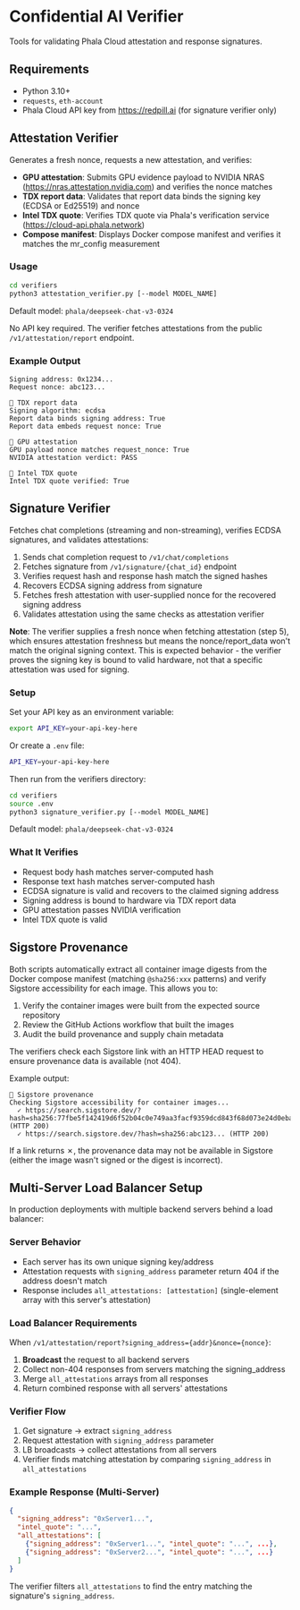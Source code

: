 # Confidential AI Verifier

Tools for validating Phala Cloud attestation and response signatures.

## Requirements

- Python 3.10+
- `requests`, `eth-account`
- Phala Cloud API key from https://redpill.ai (for signature verifier only)

## Attestation Verifier

Generates a fresh nonce, requests a new attestation, and verifies:
- **GPU attestation**: Submits GPU evidence payload to NVIDIA NRAS (https://nras.attestation.nvidia.com) and verifies the nonce matches
- **TDX report data**: Validates that report data binds the signing key (ECDSA or Ed25519) and nonce
- **Intel TDX quote**: Verifies TDX quote via Phala's verification service (https://cloud-api.phala.network)
- **Compose manifest**: Displays Docker compose manifest and verifies it matches the mr_config measurement

### Usage

```bash
cd verifiers
python3 attestation_verifier.py [--model MODEL_NAME]
```

Default model: `phala/deepseek-chat-v3-0324`

No API key required. The verifier fetches attestations from the public `/v1/attestation/report` endpoint.

### Example Output

```
Signing address: 0x1234...
Request nonce: abc123...

🔐 TDX report data
Signing algorithm: ecdsa
Report data binds signing address: True
Report data embeds request nonce: True

🔐 GPU attestation
GPU payload nonce matches request_nonce: True
NVIDIA attestation verdict: PASS

🔐 Intel TDX quote
Intel TDX quote verified: True
```

## Signature Verifier

Fetches chat completions (streaming and non-streaming), verifies ECDSA signatures, and validates attestations:
1. Sends chat completion request to `/v1/chat/completions`
2. Fetches signature from `/v1/signature/{chat_id}` endpoint
3. Verifies request hash and response hash match the signed hashes
4. Recovers ECDSA signing address from signature
5. Fetches fresh attestation with user-supplied nonce for the recovered signing address
6. Validates attestation using the same checks as attestation verifier

**Note**: The verifier supplies a fresh nonce when fetching attestation (step 5), which ensures attestation freshness but means the nonce/report_data won't match the original signing context. This is expected behavior - the verifier proves the signing key is bound to valid hardware, not that a specific attestation was used for signing.

### Setup

Set your API key as an environment variable:

```bash
export API_KEY=your-api-key-here
```

Or create a `.env` file:

```bash
API_KEY=your-api-key-here
```

Then run from the verifiers directory:

```bash
cd verifiers
source .env
python3 signature_verifier.py [--model MODEL_NAME]
```

Default model: `phala/deepseek-chat-v3-0324`

### What It Verifies

- Request body hash matches server-computed hash
- Response text hash matches server-computed hash
- ECDSA signature is valid and recovers to the claimed signing address
- Signing address is bound to hardware via TDX report data
- GPU attestation passes NVIDIA verification
- Intel TDX quote is valid

## Sigstore Provenance

Both scripts automatically extract all container image digests from the Docker compose manifest (matching `@sha256:xxx` patterns) and verify Sigstore accessibility for each image. This allows you to:

1. Verify the container images were built from the expected source repository
2. Review the GitHub Actions workflow that built the images
3. Audit the build provenance and supply chain metadata

The verifiers check each Sigstore link with an HTTP HEAD request to ensure provenance data is available (not 404).

Example output:
```
🔐 Sigstore provenance
Checking Sigstore accessibility for container images...
  ✓ https://search.sigstore.dev/?hash=sha256:77fbe5f142419d6f52b04c0e749aa3facf9359dcd843f68d073e24d0eba7c5dd (HTTP 200)
  ✓ https://search.sigstore.dev/?hash=sha256:abc123... (HTTP 200)
```

If a link returns ✗, the provenance data may not be available in Sigstore (either the image wasn't signed or the digest is incorrect).

## Multi-Server Load Balancer Setup

In production deployments with multiple backend servers behind a load balancer:

### Server Behavior
- Each server has its own unique signing key/address
- Attestation requests with `signing_address` parameter return 404 if the address doesn't match
- Response includes `all_attestations: [attestation]` (single-element array with this server's attestation)

### Load Balancer Requirements
When `/v1/attestation/report?signing_address={addr}&nonce={nonce}`:
1. **Broadcast** the request to all backend servers
2. Collect non-404 responses from servers matching the signing_address
3. Merge `all_attestations` arrays from all responses
4. Return combined response with all servers' attestations

### Verifier Flow
1. Get signature → extract `signing_address`
2. Request attestation with `signing_address` parameter
3. LB broadcasts → collect attestations from all servers
4. Verifier finds matching attestation by comparing `signing_address` in `all_attestations`

### Example Response (Multi-Server)
```json
{
  "signing_address": "0xServer1...",
  "intel_quote": "...",
  "all_attestations": [
    {"signing_address": "0xServer1...", "intel_quote": "...", ...},
    {"signing_address": "0xServer2...", "intel_quote": "...", ...}
  ]
}
```

The verifier filters `all_attestations` to find the entry matching the signature's `signing_address`.
